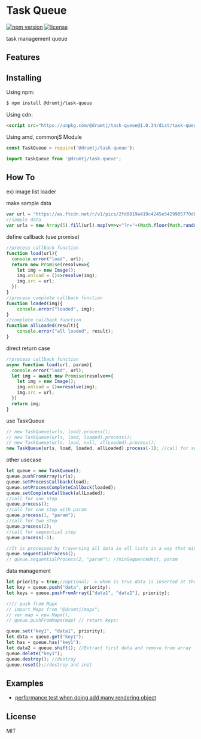 # Task Queue

[![npm version](https://img.shields.io/npm/v/@drumtj/task-queue.svg?style=flat)](https://www.npmjs.com/package/@drumtj/task-queue)
[![license](https://img.shields.io/npm/l/@drumtj/task-queue.svg)](#)

task management queue

## Features



## Installing

Using npm:

```bash
$ npm install @drumtj/task-queue
```

Using cdn:

```html
<script src="https://unpkg.com/@drumtj/task-queue@1.0.34/dist/task-queue.js"></script>
```

Using amd, commonjS Module

```js
const TaskQueue = require('@drumtj/task-queue');
```

```js
import TaskQueue from '@drumtj/task-queue';
```

## How To
ex) image list loader

make sample data
```js
var url = "https://as.ftcdn.net/r/v1/pics/2fd8819a419c4245e5429905770db4b570661f48/home/discover_collections/Images.jpg";
//sample data
var urls = new Array(5).fill(url).map(v=>v+"?r="+(Math.floor(Math.random()*10000)));
```

define callback (use promise)
```js
//process callback function
function load(url){
  console.error("load", url);
  return new Promise(resolve=>{
    let img = new Image();
    img.onload = ()=>resolve(img);
    img.src = url;
  })
}
//process complete callback function
function loaded(img){
	console.error("loaded", img);
}
//complete callback function
function allLoaded(result){
	console.error("all loaded", result);
}
```

direct return case
```js
//process callback function
async function load(url, param){  
  console.error("load", url);
  let img = await new Promise(resolve=>{
    let img = new Image();
    img.onload = ()=>resolve(img);
    img.src = url;
  })
  return img;
}
```


use TaskQueue
```js
// new TaskQueue(urls, load).process();
// new TaskQueue(urls, load, loaded).process();
// new TaskQueue(urls, load, null, allLoaded).process();
new TaskQueue(urls, load, loaded, allLoaded).process(-1); //call for sequencable
```

other usecase
```js
let queue = new TaskQueue();
queue.pushFromArray(urls);
queue.setProcessCallback(load);
queue.setProcessCompleteCallback(loaded);
queue.setCompleteCallback(allLoaded);
//call for one step
queue.process();
//call for one step with param
queue.process(1, "param");
//call for two step
queue.process(2);
//call for sequential step
queue.process(-1);

//It is processed by traversing all data in all lists in a way that minimizes CPU locks.
queue.sequentialProcess();
// queue.sequentialProcess(2, "param"); //minSequenceUnit, param
```

data management
```js
let priority = true;//optional; -> when is true data is inserted at the beginning of the internal queue
let key = queue.push("data", priority);
let keys = queue.pushFromArray(["data1", "data2"], priority);

//// push from Mapx
// import Mapx from "@drumtj/mapx";
// var map = new Mapx();
// queue.pushFromMapx(map) // return keys;

queue.set("key1", "data1", priority);
let data = queue.get("key1");
let has = queue.has("key1");
let data2 = queue.shift(); //Extract first data and remove from array
queue.delete("key1");
queue.destroy(); //destroy
queue.reset();//destroy and init
```


## Examples
- [performance test when doing add many rendering object](https://codepen.io/taejin-kim/pen/VoBWZv)

## License

MIT
